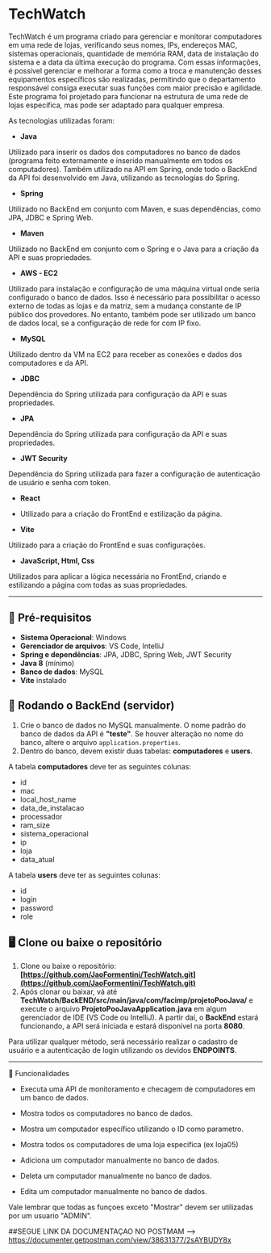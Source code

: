 # TechWatch

TechWatch é um programa criado para gerenciar e monitorar computadores em uma rede de lojas, verificando seus nomes, IPs, endereços MAC, sistemas operacionais, quantidade de memória RAM, data de instalação do sistema e a data da última execução do programa. Com essas informações, é possível gerenciar e melhorar a forma como a troca e manutenção desses equipamentos específicos são realizadas, permitindo que o departamento responsável consiga executar suas funções com maior precisão e agilidade. Este programa foi projetado para funcionar na estrutura de uma rede de lojas específica, mas pode ser adaptado para qualquer empresa.

As tecnologias utilizadas foram:

- **Java**

Utilizado para inserir os dados dos computadores no banco de dados (programa feito externamente e inserido manualmente em todos os computadores). Também utilizado na API em Spring, onde todo o BackEnd da API foi desenvolvido em Java, utilizando as tecnologias do Spring.

- **Spring**

Utilizado no BackEnd em conjunto com Maven, e suas dependências, como JPA, JDBC e Spring Web.

- **Maven**

Utilizado no BackEnd em conjunto com o Spring e o Java para a criação da API e suas propriedades.

- **AWS - EC2**
 
Utilizado para instalação e configuração de uma máquina virtual onde seria configurado o banco de dados. Isso é necessário para possibilitar o acesso externo de todas as lojas e da matriz, sem a mudança constante de IP público dos provedores. No entanto, também pode ser utilizado um banco de dados local, se a configuração de rede for com IP fixo.

- **MySQL**

Utilizado dentro da VM na EC2 para receber as conexões e dados dos computadores e da API.

- **JDBC**

Dependência do Spring utilizada para configuração da API e suas propriedades.

- **JPA**

Dependência do Spring utilizada para configuração da API e suas propriedades.

- **JWT Security**

Dependência do Spring utilizada para fazer a configuração de autenticação de usuário e senha com token.

- **React**

- Utilizado para a criação do FrontEnd e estilização da página.

- **Vite**

Utilizado para a criação do FrontEnd e suas configurações.

- **JavaScript, Html, Css**

Utilizados para aplicar a lógica necessária no FrontEnd, criando e estilizando a página com todas as suas propriedades.

---

## 🚀 Pré-requisitos

- **Sistema Operacional**: Windows
- **Gerenciador de arquivos**: VS Code, IntelliJ
- **Spring e dependências**: JPA, JDBC, Spring Web, JWT Security
- **Java 8** (mínimo)
- **Banco de dados**: MySQL
- **Vite** instalado

## 🎲 Rodando o BackEnd (servidor)

1. Crie o banco de dados no MySQL manualmente. O nome padrão do banco de dados da API é **"teste"**. Se houver alteração no nome do banco, altere o arquivo `application.properties`.  
2. Dentro do banco, devem existir duas tabelas: **computadores** e **users**.

A tabela **computadores** deve ter as seguintes colunas:
- id
- mac
- local_host_name
- data_de_instalacao
- processador
- ram_size
- sistema_operacional
- ip
- loja
- data_atual

A tabela **users** deve ter as seguintes colunas:
- id
- login
- password
- role

## 🖥 Clone ou baixe o repositório

1. Clone ou baixe o repositório: **[https://github.com/JaoFormentini/TechWatch.git](https://github.com/JaoFormentini/TechWatch.git)**
2. Após clonar ou baixar, vá até **TechWatch/BackEND/src/main/java/com/facimp/projetoPooJava/** e execute o arquivo **ProjetoPooJavaApplication.java** em algum gerenciador de IDE (VS Code ou IntelliJ). A partir daí, o **BackEnd** estará funcionando, a API será iniciada e estará disponível na porta **8080**.

Para utilizar qualquer método, será necessário realizar o cadastro de usuário e a autenticação de login utilizando os devidos **ENDPOINTS**.

---

🌟 Funcionalidades

- Executa uma API de monitoramento e checagem de computadores em um banco de dados.

- Mostra todos os computadores no banco de dados.

- Mostra um computador específico utilizando o ID como parametro.

- Mostra todos os computadores de uma loja especifica (ex loja05)

- Adiciona um computador manualmente no banco de dados.

- Deleta um computador manualmente no banco de dados.

- Edita um computador manualmente no banco de dados.

Vale lembrar que todas as funçoes exceto "Mostrar" devem ser utilizadas por um usuario "ADMIN".

##SEGUE LINK DA DOCUMENTAÇAO NO POSTMAM --> https://documenter.getpostman.com/view/38631377/2sAYBUDY8x
